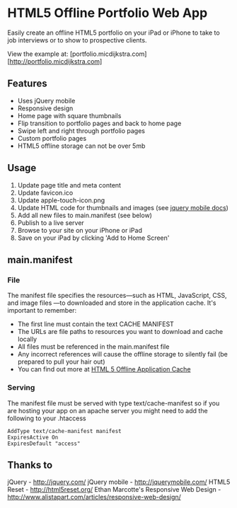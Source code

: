 # HTML5 Offline Portfolio Web App

Easily create an offline HTML5 portfolio on your iPad or iPhone to take to job interviews or to show to prospective clients.

View the example at: [portfolio.micdijkstra.com][http://portfolio.micdijkstra.com]

## Features

* Uses jQuery mobile
* Responsive design
* Home page with square thumbnails
* Flip transition to portfolio pages and back to home page
* Swipe left and right through portfolio pages
* Custom portfolio pages
* HTML5 offline storage can not be over 5mb


## Usage

1. Update page title and meta content
2. Update favicon.ico
3. Update apple-touch-icon.png
4. Update HTML code for thumbnails and images (see [jquery mobile docs](http://jquerymobile.com/demos/1.0b1/#/demos/1.0b1/ "jquery mobile docs"))
5. Add all new files to main.manifest (see below)
6. Publish to a live server
7. Browse to your site on your iPhone or iPad
8. Save on your iPad by clicking 'Add to Home Screen'


## main.manifest

### File

The manifest file specifies the resources—such as HTML, JavaScript, CSS, and image files —to downloaded and store in the application cache. It's important to remember:
* The first line must contain the text CACHE MANIFEST
* The URLs are file paths to resources you want to download and cache locally
* All files must be referenced in the main.manifest file
* Any incorrect references will cause the offline storage to silently fail (be prepared to pull your hair out)
* You can find out more at [HTML 5 Offline Application Cache](http://developer.apple.com/library/safari/#documentation/iPhone/Conceptual/SafariJSDatabaseGuide/OfflineApplicationCache/OfflineApplicationCache.html "HTML5 Offline Application")

### Serving

The manifest file must be served with type text/cache-manifest so if you are hosting your app on an apache server you might need to add the following to your .htaccess

    AddType text/cache-manifest manifest
    ExpiresActive On
    ExpiresDefault "access"

## Thanks to

jQuery - http://jquery.com/
jQuery mobile - http://jquerymobile.com/
HTML5 Reset - http://html5reset.org/
Ethan Marcotte's Responsive Web Design - http://www.alistapart.com/articles/responsive-web-design/